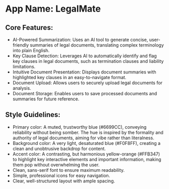 # **App Name**: LegalMate

## Core Features:

- AI-Powered Summarization: Uses an AI tool to generate concise, user-friendly summaries of legal documents, translating complex terminology into plain English.
- Key Clause Detection: Leverages AI to automatically identify and flag key clauses in legal documents, such as termination clauses and liability limitations.
- Intuitive Document Presentation: Displays document summaries with highlighted key clauses in an easy-to-navigate format.
- Document Upload: Allows users to securely upload legal documents for analysis.
- Document Storage: Enables users to save processed documents and summaries for future reference.

## Style Guidelines:

- Primary color: A muted, trustworthy blue (#6699CC), conveying reliability without being somber. The hue is inspired by the formality and authority of legal documents, aiming for vibe rather than literalness.
- Background color: A very light, desaturated blue (#F0F8FF), creating a clean and unobtrusive backdrop for content.
- Accent color: A contrasting, but harmonious yellow-orange (#FFB347) to highlight key interactive elements and important information, making them pop without overwhelming the user.
- Clean, sans-serif font to ensure maximum readability.
- Simple, professional icons for easy navigation.
- Clear, well-structured layout with ample spacing.